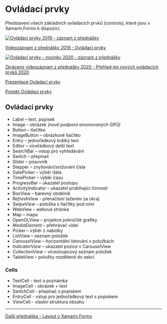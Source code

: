 # Ovládací prvky

Představení všech základních ovládacích prvků (controls), které jsou v Xamarin.Forms k dispozici.

[![Ovládací prvky 2019 - záznam z přednášky](https://img.youtube.com/vi/XIjtPZsIEkc/0.jpg)](https://www.youtube.com/watch?v=XIjtPZsIEkc)

[Videozáznam z přednášky 2019 - Ovládací prvky](https://www.youtube.com/watch?v=XIjtPZsIEkc)

[![Ovládací prvky - novinky 2020 - záznam z přednášky](https://img.youtube.com/vi/6WnouEuccIU/0.jpg)](https://www.youtube.com/watch?v=6WnouEuccIU)

[Zkrácený videozáznam z přednášky 2020 - Přehled jen nových ovládacích prvků 2020](https://www.youtube.com/watch?v=6WnouEuccIU)

[Prezentace Ovládací prvky](https://github.com/PetrVobornik/prednasky/blob/master/Xamarin.Forms/02-OvladaciPrvky/ovladaci-prvky.ppsx?raw=true)

[Projekt Ovládací prvky](https://github.com/PetrVobornik/prednasky/tree/master/Xamarin.Forms/02-OvladaciPrvky/OvladaciPrvky)

## Ovládací prvky
* Label – text, popisek
* Image – obrázek *(nově podpora anomovaných GIFů)*
* Button – tlačítko
* ImageButton – obrázkové tlačítko
* Entry – jednořádkový krátký text
* Editor – víceřádkový delší text
* SearchBar – vstup pro vyhledávání
* Switch – přepínač
* Slider – posuvník
* Stepper – zvyšování/snižování čísla
* DatePicker – výběr data
* TimePicker – výběr času
* ProgressBar – ukazatel postupu
* ActivityIndicator – ukazatel probíhající činnosti
* BoxView – barevný obdélník
* *RefreshView* - přenačtení tažením za okraj
* *SwipeView* – položka s tlačítky pod nimi
* WebView – webová stránka
* Map – mapa
* OpenGLView – projekce pokročilé grafiky
* *MediaElement* – přehrávač videí
* Picker – výběr z nabídky
* ListView – seznam položek
* *CarouselView* – horizontální listování v položkách
* *IndicatorView* – ukazatel pozice v CarouselView
* *CollectionView* – vícesloupcový seznam položek
* TableView – položky rozdělené do sekcí

### Cells
* TextCell - text a poznámka
* ImageCell - obrázek + text
* SwitchCell - přepínač s popiskem
* EntryCell - vstup pro jednořádkový text s popiskem
* ViewCell - vlastní struktura obsahu

---

[Další přednáška - Layout v Xamarin.Forms](https://github.com/PetrVobornik/prednasky/tree/master/Xamarin.Forms/03-Layout)
